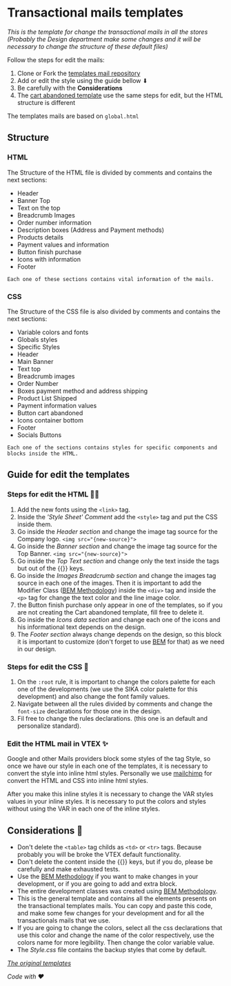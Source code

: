 # Transactional mails templates
_This is the template for change the transactional mails in all the stores (*Probably the Design department make some changes and it will be necessary to change the structure of these default files*)_

Follow the steps for edit the mails:

1. Clone or Fork the [templates mail repository](https://github.com/epartner-co/transactional-mails)
2. Add or edit the style using the guide bellow ⬇
3. Be carefully with the **Considerations**
4. The [cart abandoned template]() use the same steps for edit, but the HTML structure is different

The templates mails are based on ```global.html```


## Structure
### HTML
The Structure of the HTML file is divided by comments and contains the next sections:
- Header
- Banner Top
- Text on the top
- Breadcrumb Images
- Order number information
- Description boxes (Address and Payment methods)
- Products details
- Payment values and information
- Button finish purchase
- Icons with information
- Footer

`Each one of these sections contains vital information of the mails.`

### CSS
The Structure of the CSS file is also divided by comments and contains the next sections:
- Variable colors and fonts
- Globals styles
- Specific Styles
- Header
- Main Banner
- Text top
- Breadcrumb images
- Order Number
- Boxes payment method and address shipping
- Product List Shipped
- Payment information values
- Button cart abandoned
- Icons container bottom
- Footer
- Socials Buttons

`Each one of the sections contains styles for specific components and blocks inside the HTML.`

## Guide for edit the templates
### Steps for edit the HTML 👷‍♂️
1. Add the new fonts using the ```<link>``` tag.
2. Inside the _'Style Sheet' Comment_ add the ```<style>``` tag and put the CSS inside them.
3. Go inside the _Header section_ and change the image tag source for the Company logo. ```<img src="{new-source}">```
4. Go inside the _Banner section_ and change the image tag source for the Top Banner. ```<img src="{new-source}">```
5. Go inside the _Top Text section_ and change only the text inside the tags but out of the {{}} keys.
6. Go inside the _Images Breadcrumb section_ and change the images tag source in each one of the images. Then it is important to add the Modifier Class ([BEM Methodology](http://getbem.com/)) inside the ```<div>``` tag and inside the ```<p>``` tag for change the text color and the line image color.
7. the Button finish purchase only appear in one of the templates, so if you are not creating the Cart abandoned template, fill free to delete it.
8. Go inside the _Icons data section_ and change each one of the icons and his informational text depends on the design.
9. The _Footer section_ always change depends on the design, so this block it is important to customize (don't forget to use [BEM](http://getbem.com/) for that) as we need in our design.

### Steps for edit the CSS 💅
1. On the ```:root``` rule, it is important to change the colors palette for each one of the developments (we use the SIKA color palette for this development) and also change the font family values.
2. Navigate between all the rules divided by comments and change the ```font-size``` declarations for those one in the design.
3. Fil free to change the rules declarations. (this one is an default and personalize standard).

### Edit the HTML mail in VTEX ✨
Google and other Mails providers block some styles of the tag Style, so once we have our style in each one of the templates, it is necessary to convert the style into inline html styles. Personally we use [mailchimp](https://templates.mailchimp.com/resources/inline-css/) for convert the HTML and CSS into inline html styles.

After you make this inline styles it is necessary to change the VAR styles values in your inline styles. It is necessary to put the colors and styles without using the VAR in each one of the inline styles.


## Considerations 🚧
* Don't delete the ```<table>``` tag childs as ```<td>``` or ```<tr>``` tags. Because probably you will be broke the VTEX default functionality.
* Don't delete the content inside the {{}} keys, but if you do, please be carefully and make exhausted tests.
* Use the [BEM Methodology](http://getbem.com/) if you want to make changes in your development, or if you are going to add and extra block.
* The entire development classes was created using [BEM Methodology](http://getbem.com/).
* This is the general template and contains all the elements presents on the transactional templates mails. You can copy and paste this code, and make some few changes for your development and for all the transactionals mails that we use.
* If you are going to change the colors, select all the css declarations that use this color and change the name of the color respectively, use the colors name for more legibility. Then change the color variable value.
* The *Style.css* file contains the backup styles that come by default.


_[The original templates](https://github.com/epartner-co/transactional-mails)_

_Code with ♥_
